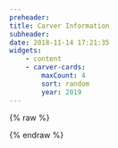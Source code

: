 ```yaml
---
preheader: 
title: Carver Information
subheader: 
date: 2018-11-14 17:21:35
widgets:
    - content
    - carver-cards:
        maxCount: 4
        sort: random
        year: 2019
---
```


{% raw %}
<div class="cognito">
<script src="https://services.cognitoforms.com/s/4q9mfMXzs0yQEnbPXq3vcA"></script>
<script>Cognito.load("forms", { id: "4" });</script>
</div>
{% endraw %}